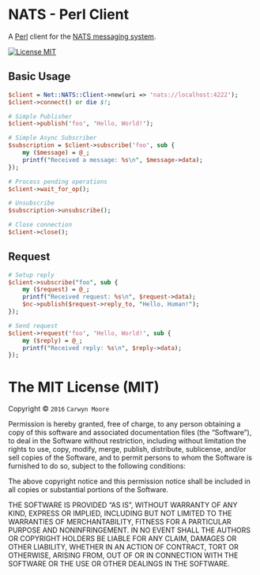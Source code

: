 # NATS - Perl Client
A [Perl](http://www.perl.org) client for the [NATS messaging system](https://nats.io).

[![License MIT](https://img.shields.io/npm/l/express.svg)](http://opensource.org/licenses/MIT)

## Basic Usage

```perl
$client = Net::NATS::Client->new(uri => 'nats://localhost:4222');
$client->connect() or die $!;

# Simple Publisher
$client->publish('foo', 'Hello, World!');

# Simple Async Subscriber
$subscription = $client->subscribe('foo', sub {
    my ($message) = @_;
    printf("Received a message: %s\n", $message->data);
});

# Process pending operations
$client->wait_for_op();

# Unsubscribe
$subscription->unsubscribe();

# Close connection
$client->close();
```

## Request

```perl
# Setup reply
$client->subscribe("foo", sub {
    my ($request) = @_;
    printf("Received request: %s\n", $request->data);
    $nc->publish($request->reply_to, "Hello, Human!");
});

# Send request
$client->request('foo', 'Hello, World!', sub {
    my ($reply) = @_;
    printf("Received reply: %s\n", $reply->data);
});
```

The MIT License (MIT)
=====================

Copyright © `2016` `Carwyn Moore`

Permission is hereby granted, free of charge, to any person
obtaining a copy of this software and associated documentation
files (the “Software”), to deal in the Software without
restriction, including without limitation the rights to use,
copy, modify, merge, publish, distribute, sublicense, and/or sell
copies of the Software, and to permit persons to whom the
Software is furnished to do so, subject to the following
conditions:

The above copyright notice and this permission notice shall be
included in all copies or substantial portions of the Software.

THE SOFTWARE IS PROVIDED “AS IS”, WITHOUT WARRANTY OF ANY KIND,
EXPRESS OR IMPLIED, INCLUDING BUT NOT LIMITED TO THE WARRANTIES
OF MERCHANTABILITY, FITNESS FOR A PARTICULAR PURPOSE AND
NONINFRINGEMENT. IN NO EVENT SHALL THE AUTHORS OR COPYRIGHT
HOLDERS BE LIABLE FOR ANY CLAIM, DAMAGES OR OTHER LIABILITY,
WHETHER IN AN ACTION OF CONTRACT, TORT OR OTHERWISE, ARISING
FROM, OUT OF OR IN CONNECTION WITH THE SOFTWARE OR THE USE OR
OTHER DEALINGS IN THE SOFTWARE.
